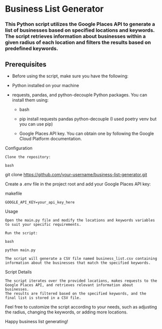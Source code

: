 # Business List Generator

### This Python script utilizes the Google Places API to generate a list of businesses based on specified locations and keywords. The script retrieves information about businesses within a given radius of each location and filters the results based on predefined keywords.

## Prerequisites

- Before using the script, make sure you have the following:

- Python installed on your machine

- requests, pandas, and python-decouple Python packages. You can install them using:

    - bash

    - pip install requests pandas python-decouple (I used poetry venv but you can use pip)

    - Google Places API key. You can obtain one by following the Google Cloud Platform documentation.

Configuration

    Clone the repository:

    bash

git clone https://github.com/your-username/business-list-generator.git

Create a .env file in the project root and add your Google Places API key:

makefile

    GOOGLE_API_KEY=your_api_key_here

Usage

    Open the main.py file and modify the locations and keywords variables to suit your specific requirements.

    Run the script:

    bash

    python main.py

    The script will generate a CSV file named business_list.csv containing information about the businesses that match the specified keywords.

Script Details

    The script iterates over the provided locations, makes requests to the Google Places API, and retrieves relevant information about businesses.
    The results are filtered based on the specified keywords, and the final list is stored in a CSV file.

Feel free to customize the script according to your needs, such as adjusting the radius, changing the keywords, or adding more locations.

Happy business list generating!